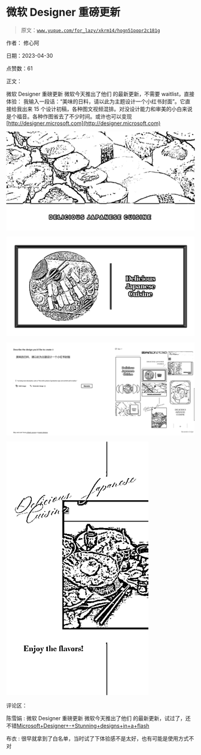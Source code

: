 # 微软 Designer 重磅更新

> 原文：[`www.yuque.com/for_lazy/xkrm14/hogn51popr2c181g`](https://www.yuque.com/for_lazy/xkrm14/hogn51popr2c181g)

作者： 修心阿

日期：2023-04-30

点赞数：61

正文：

微软 Designer 重磅更新 微软今天推出了他们 的最新更新，不需要 waitlist，直接体验： 我输入一段话：“美味的日料，请以此为主题设计一个小红书封面”。它直接给我出来 15 个设计初稿，各种图文视频混排。对没设计能力和审美的小白来说是个福音。各种作图省去了不少时间。或许也可以变现[http://designer.microsoft.com](http://designer.microsoft.com)

![](img/e5c6443fefb18c05674c98042ac1157d.png)

![](img/26cf8743b69558cd02f8ee9fbe2462c3.png)

![](img/82713cd8cbc29c56a14c4ab84d0bff5f.png)

![](img/3b620df807a76461e547bd8d759b9855.png)  

评论区：

陈雪娟 : 微软 Designer 重磅更新 微软今天推出了他们 的最新更新，试过了，还不错[Microsoft+Designer+-+Stunning+designs+in+a+flash](http://designer.microsoft.com)

布衣 : 很早就拿到了白名单，当时试了下体验感不是太好，也有可能是使用方式不对



